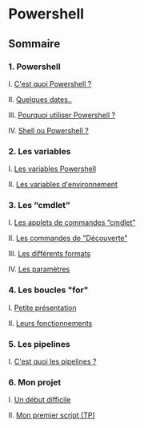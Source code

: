 # Powershell
## Sommaire 
### 1. Powershell
I. [C'est quoi Powershell ?](https://github.com/EnzoooPNT/Powershell/blob/main/histoire.md)

II. [Quelques dates..](https://github.com/EnzoooPNT/Powershell/blob/main/dates.md)

III. [Pourquoi utiliser Powershell ?](https://github.com/EnzoooPNT/Powershell/blob/main/utilisation.md)

IV. [Shell ou Powershell ?](https://github.com/EnzoooPNT/Powershell/blob/main/ShellPowershell.md)

### 2. Les variables
I. [Les variables Powershell](https://github.com/EnzoooPNT/Powershell/blob/main/commandes.md)

II. [Les variables d'environnement ](https://github.com/EnzoooPNT/Powershell/blob/main/Utilisateurs%26groupes.md)

### 3. Les “cmdlet”
I. [Les applets de commandes “cmdlet”](https://github.com/EnzoooPNT/Powershell/blob/main/Lesappletsdecommandescmdlet.md)

II. [Les commandes de "Découverte"](https://github.com/EnzoooPNT/Powershell/blob/main/commandesDécouverte.md)

III. [Les différents formats](https://github.com/EnzoooPNT/Powershell/blob/main/Formatcmdlet.md)

IV. [Les paramètres](https://github.com/EnzoooPNT/Powershell/blob/main/paramètrecmdlet.md)

### 4. Les boucles "for"

I. [Petite présentation](https://github.com/EnzoooPNT/Powershell/blob/main/PetitePrésentation.md)

II. [Leurs fonctionnements](https://github.com/EnzoooPNT/Powershell/blob/main/fonctionnementbouclesfor.md)

### 5. Les pipelines

I. [C'est quoi les pipelines ?](https://github.com/EnzoooPNT/Powershell/blob/main/lespipelineC'estquoi.md)

### 6. Mon projet
I. [Un début difficile](https://github.com/EnzoooPNT/Powershell/blob/main/mesd%C3%A9buts.md)

II. [Mon premier script (TP)](https://github.com/EnzoooPNT/Powershell/blob/main/directives.md)
